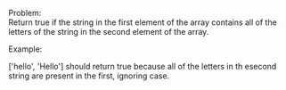 Problem:  
Return true if the string in the first element of the array contains all of the letters of the string in the second element of the array.  
  
Example:
>
['hello', 'Hello'] should return true because all of the letters in th esecond string are present in the first, ignoring case.